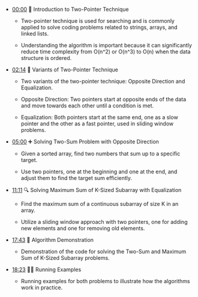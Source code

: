 - [00:00](https://www.youtube.com/watch?v=2wVjt3yhGwg&t=0s) 🎯 Introduction to Two-Pointer Technique

  - Two-pointer technique is used for searching and is commonly applied to solve coding problems related to strings, arrays, and linked lists.
  
  - Understanding the algorithm is important because it can significantly reduce time complexity from O(n^2) or O(n^3) to O(n) when the data structure is ordered.

- [02:14](https://www.youtube.com/watch?v=2wVjt3yhGwg&t=134s) 🔄 Variants of Two-Pointer Technique

  - Two variants of the two-pointer technique: Opposite Direction and Equalization.
  
  - Opposite Direction: Two pointers start at opposite ends of the data and move towards each other until a condition is met.
  
  - Equalization: Both pointers start at the same end, one as a slow pointer and the other as a fast pointer, used in sliding window problems.

- [05:00](https://www.youtube.com/watch?v=2wVjt3yhGwg&t=300s) ➕ Solving Two-Sum Problem with Opposite Direction

  - Given a sorted array, find two numbers that sum up to a specific target.
  
  - Use two pointers, one at the beginning and one at the end, and adjust them to find the target sum efficiently.
  
- [11:11](https://www.youtube.com/watch?v=2wVjt3yhGwg&t=671s) 🔍 Solving Maximum Sum of K-Sized Subarray with Equalization

  - Find the maximum sum of a continuous subarray of size K in an array.
  
  - Utilize a sliding window approach with two pointers, one for adding new elements and one for removing old elements.
  
- [17:43](https://www.youtube.com/watch?v=2wVjt3yhGwg&t=1063s) 🤖 Algorithm Demonstration

  - Demonstration of the code for solving the Two-Sum and Maximum Sum of K-Sized Subarray problems.

- [18:23](https://www.youtube.com/watch?v=2wVjt3yhGwg&t=1103s) 👨‍💻 Running Examples

  - Running examples for both problems to illustrate how the algorithms work in practice.
